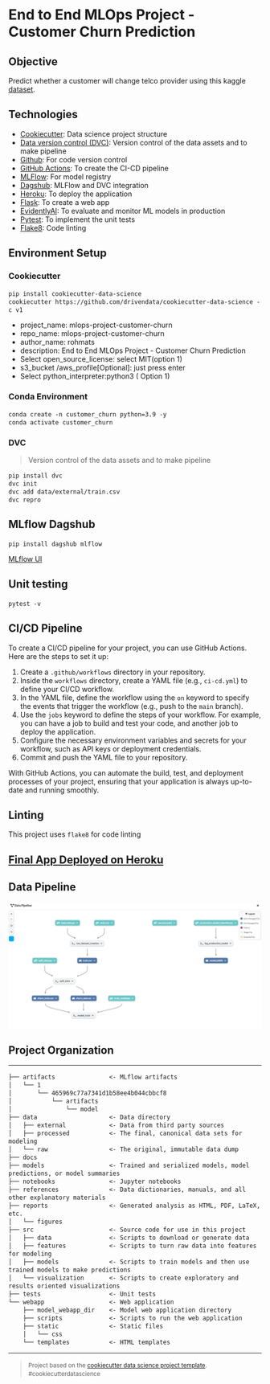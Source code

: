 # End to End MLOps Project - Customer Churn Prediction
## Objective
Predict whether a customer will change telco provider using this kaggle [dataset](https://www.kaggle.com/c/customer-churn-prediction-2020/data?select=train.csv).

## Technologies
- [Cookiecutter](https://github.com/drivendataorg/cookiecutter-data-science): Data science project structure
- [Data version control (DVC)](https://github.com/iterative/dvc): Version control of the data assets and to make pipeline
- [Github](https://github.com/): For code version control
- [GitHub Actions](https://github.com/): To create the CI-CD pipeline
- [MLFlow](https://mlflow.org/): For model registry
- [Dagshub](https://dagshub.com/): MLFlow and DVC integration
- [Heroku](https://heroku.com/): To deploy the application
- [Flask](https://flask.palletsprojects.com/en/3.0.x/): To create a web app
- [EvidentlyAI](https://www.evidentlyai.com/): To evaluate and monitor ML models in production
- [Pytest](https://pypi.org/project/pytest/): To implement the unit tests
- [Flake8](https://pypi.org/project/flake8/): Code linting

## Environment Setup
### Cookiecutter
```shell
pip install cookiecutter-data-science
cookiecutter https://github.com/drivendata/cookiecutter-data-science -c v1
```
- project_name: mlops-project-customer-churn
- repo_name: mlops-project-customer-churn
- author_name: rohmats
- description: End to End MLOps Project - Customer Churn Prediction
- Select open_source_license: select MIT(option 1)
- s3_bucket /aws_profile[Optional]: just press enter
- Select python_interpreter:python3 ( Option 1)

### Conda Environment
```shell
conda create -n customer_churn python=3.9 -y 
conda activate customer_churn
```

### DVC
> Version control of the data assets and to make pipeline
```shell
pip install dvc 
dvc init 
dvc add data/external/train.csv
dvc repro
```
## MLflow Dagshub
```shell
pip install dagshub mlflow
```
[MLflow UI]([https://](https://dagshub.com/rohmats/mlops-project-customer-churn.mlflow))

## Unit testing
```shell
pytest -v 
```

## CI/CD Pipeline
To create a CI/CD pipeline for your project, you can use GitHub Actions. Here are the steps to set it up:

1. Create a `.github/workflows` directory in your repository.
2. Inside the `workflows` directory, create a YAML file (e.g., `ci-cd.yml`) to define your CI/CD workflow.
3. In the YAML file, define the workflow using the `on` keyword to specify the events that trigger the workflow (e.g., push to the `main` branch).
4. Use the `jobs` keyword to define the steps of your workflow. For example, you can have a job to build and test your code, and another job to deploy the application.
5. Configure the necessary environment variables and secrets for your workflow, such as API keys or deployment credentials.
6. Commit and push the YAML file to your repository.

With GitHub Actions, you can automate the build, test, and deployment processes of your project, ensuring that your application is always up-to-date and running smoothly.

## Linting
This project uses `flake8` for code linting

## [Final App Deployed on Heroku](https://mlops-sur-a44e15b513c2.herokuapp.com/)

## Data Pipeline
![alt text](image.png)

## Project Organization
------------
    ├── artifacts               <- MLflow artifacts
    │   └── 1
    │       └── 465969c77a7341d1b58ee4b044cbbcf8
    │           └── artifacts
    │               └── model
    ├── data                    <- Data directory
    │   ├── external            <- Data from third party sources
    │   ├── processed           <- The final, canonical data sets for modeling
    │   └── raw                 <- The original, immutable data dump
    ├── docs
    ├── models                  <- Trained and serialized models, model predictions, or model summaries
    ├── notebooks               <- Jupyter notebooks
    ├── references              <- Data dictionaries, manuals, and all other explanatory materials
    ├── reports                 <- Generated analysis as HTML, PDF, LaTeX, etc.
    │   └── figures
    ├── src                     <- Source code for use in this project
    │   ├── data                <- Scripts to download or generate data
    │   ├── features            <- Scripts to turn raw data into features for modeling
    │   ├── models              <- Scripts to train models and then use trained models to make predictions
    │   └── visualization       <- Scripts to create exploratory and results oriented visualizations
    ├── tests                   <- Unit tests
    └── webapp                  <- Web application
        ├── model_webapp_dir    <- Model web application directory
        ├── scripts             <- Scripts to run the web application
        ├── static              <- Static files
        │   └── css
        └── templates           <- HTML templates
--------

> <p><small>Project based on the <a target="_blank" href="https://drivendata.github.io/cookiecutter-data-science/">cookiecutter data science project template</a>. #cookiecutterdatascience</small></p>
